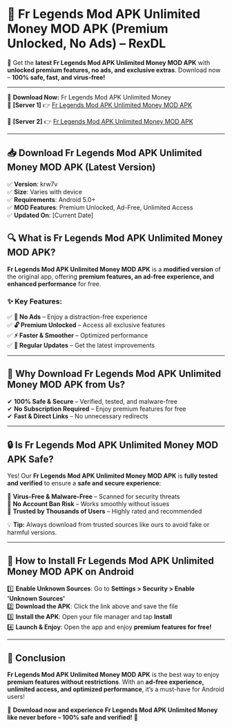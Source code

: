 # 🚀 Fr Legends Mod APK Unlimited Money MOD APK (Premium Unlocked, No Ads) – RexDL 

🎯 Get the **latest Fr Legends Mod APK Unlimited Money MOD APK** with **unlocked premium features, no ads, and exclusive extras**. Download now – **100% safe, fast, and virus-free!**  

---

🔽 **Download Now:** Fr Legends Mod APK Unlimited Money  
🔹 **[Server 1]** 👉 [Fr Legends Mod APK Unlimited Money MOD APK](https://apkcomod.com?title=Fr_Legends_Mod_APK_Unlimited_Money)  

🔹 **[Server 2]** 👉 [Fr Legends Mod APK Unlimited Money MOD APK](https://apkcomod.com?title=Fr_Legends_Mod_APK_Unlimited_Money)  

---
## 📥 Download Fr Legends Mod APK Unlimited Money MOD APK (Latest Version)  

✅ **Version**: krw7v  
✅ **Size**: Varies with device  
✅ **Requirements**: Android 5.0+  
✅ **MOD Features**: Premium Unlocked, Ad-Free, Unlimited Access  
✅ **Updated On**: [Current Date]  

## 🔍 What is Fr Legends Mod APK Unlimited Money MOD APK?  

**Fr Legends Mod APK Unlimited Money MOD APK** is a **modified version** of the original app, offering **premium features, an ad-free experience, and enhanced performance** for free.  

### ✨ Key Features:  

✅ **🚫 No Ads** – Enjoy a distraction-free experience  
✅ **🔓 Premium Unlocked** – Access all exclusive features  
✅ **⚡ Faster & Smoother** – Optimized performance  
✅ **🔄 Regular Updates** – Get the latest improvements  

---

## 🌟 Why Download Fr Legends Mod APK Unlimited Money MOD APK from Us?  

✔ **100% Safe & Secure** – Verified, tested, and malware-free  
✔ **No Subscription Required** – Enjoy premium features for free  
✔ **Fast & Direct Links** – No unnecessary redirects  

---

## 🔒 Is Fr Legends Mod APK Unlimited Money MOD APK Safe?  

Yes! Our **Fr Legends Mod APK Unlimited Money MOD APK** is **fully tested and verified** to ensure a **safe and secure experience**:  

🔹 **Virus-Free & Malware-Free** – Scanned for security threats  
🔹 **No Account Ban Risk** – Works smoothly without issues  
🔹 **Trusted by Thousands of Users** – Highly rated and recommended  

💡 **Tip:** Always download from trusted sources like ours to avoid fake or harmful versions.  

---

## 📲 How to Install Fr Legends Mod APK Unlimited Money MOD APK on Android  

1️⃣ **Enable Unknown Sources**: Go to **Settings > Security > Enable 'Unknown Sources'**  
2️⃣ **Download the APK**: Click the link above and save the file  
3️⃣ **Install the APK**: Open your file manager and tap **Install**  
4️⃣ **Launch & Enjoy**: Open the app and enjoy **premium features for free!**  

---

## 🚀 Conclusion  

**Fr Legends Mod APK Unlimited Money MOD APK** is the best way to enjoy **premium features without restrictions**. With an **ad-free experience, unlimited access, and optimized performance**, it’s a must-have for Android users!  

🔻 **Download now and experience Fr Legends Mod APK Unlimited Money like never before – 100% safe and verified!** 🔻  
